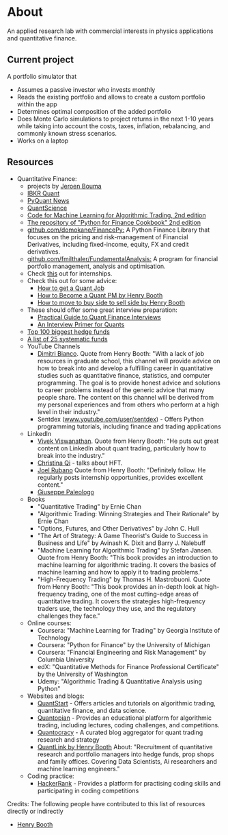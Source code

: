 # About 
An applied research lab with commercial interests in physics applications and quantitative finance.

## Current project
A portfolio simulator that
* Assumes a passive investor who invests monthly 
* Reads the existing portfolio and allows to create a custom portfolio within the app
* Determines optimal composition of the added portfolio
* Does Monte Carlo simulations to project returns in the next 1-10 years while taking into account the costs, taxes, inflation, rebalancing, and commonly known stress scenarios.
* Works on a laptop

## Resources
- Quantitative Finance: 
  - projects by [Jeroen Bouma](https://github.com/JerBouma)
  - [IBKR Quant](https://www.interactivebrokers.com/campus/category/ibkr-quant-news/ibkr-quant-home/)
  - [PyQuant News](https://www.pyquantnews.com/)
  - [QuantScience](https://quantscience.io/)
  - [Code for Machine Learning for Algorithmic Trading, 2nd edition](https://github.com/stefan-jansen/machine-learning-for-trading)
  - [The repository of "Python for Finance Cookbook" 2nd edition](https://github.com/erykml/Python-for-Finance-Cookbook-2E)
  - [github.com/domokane/FinancePy:](https://github.com/domokane/FinancePy) A Python Finance Library that focuses on the pricing and risk-management of Financial Derivatives, including fixed-income, equity, FX and credit derivatives.
  - [github.com/fmilthaler/FundamentalAnalysis:](https://github.com/fmilthaler/FundamentalAnalysis) A program for financial portfolio management, analysis and optimisation.
  - Check [this](https://www.efinancialcareers.com/news/finance/hedge-funds-with-graduate-training-programmes?stlt=&utm_source=AMS_US_ENG&utm_medium=EM_NW&utm_campaign=JS_EDI_MC&mi_ecmp=GLOBAL_NEWSLETTER_DAILY_MORNING_COFFEE) out for internships.
  - Check this out for some advice:
    - [How to get a Quant Job](https://bit.ly/HowToGetAQuantJob)
    - [How to Become a Quant PM by Henry Booth](https://bit.ly/HowToBecomeAPM)
    - [How to move to buy side to sell side by Henry Booth](https://bit.ly/HowToMoveSellSide2BuySide)
  - These should offer some great interview preparation:
    - [Practical Guide to Quant Finance Interviews](https://bit.ly/3Nc0sdp)
    - [An Interview Primer for Quants](https://bit.ly/DirksInterviewPrimer)
  - [Top 100 biggest hedge funds](https://bit.ly/100Funds)
  - [A list of 25 systematic funds](https://bit.ly/Top25QuantFunds)
  - YouTube Channels
    - [Dimitri Bianco](https://www.youtube.com/@DimitriBianco). Quote from Henry Booth: "With a lack of job resources in graduate school, this channel will provide advice on how to break into and develop a fulfilling career in quantitative studies such as quantitative finance, statistics, and computer programming. The goal is to provide honest advice and solutions to career problems instead of the generic advice that many people share. The content on this channel will be derived from my personal experiences and from others who perform at a high level in their industry."
    - Sentdex (www.youtube.com/user/sentdex) - Offers Python programming tutorials, including finance and trading applications
  - LinkedIn
    - [Vivek Viswanathan](https://www.linkedin.com/in/vivek-viswanathan-phd/). Quote from Henry Booth: "He puts out great content on LinkedIn about quant trading, particularly how to break into the industry."
    - [Christina Qi](https://www.linkedin.com/in/christinaqi/) - talks about HFT.
    - [Joel Rubano](https://www.linkedin.com/in/joel-rubano-3aa33a15/) Quote from Henry Booth: "Definitely follow. He regularly posts internship opportunities, provides excellent content."
    - [Giuseppe Paleologo](https://www.linkedin.com/in/gappy/)
  - Books
    - "Quantitative Trading" by Ernie Chan
    - "Algorithmic Trading: Winning Strategies and Their Rationale" by Ernie Chan
    - "Options, Futures, and Other Derivatives" by John C. Hull
    - "The Art of Strategy: A Game Theorist's Guide to Success in Business and Life" by Avinash K. Dixit and Barry J. Nalebuff
    - "Machine Learning for Algorithmic Trading" by Stefan Jansen. Quote from Henry Booth: "This book provides an introduction to machine learning for algorithmic trading. It covers the basics of machine learning and how to apply it to trading problems."
    - "High-Frequency Trading" by Thomas H. Mastrobuoni. Quote from Henry Booth: "This book provides an in-depth look at high-frequency trading, one of the most cutting-edge areas of quantitative trading. It covers the strategies high-frequency traders use, the technology they use, and the regulatory challenges they face."
  - Online courses:
    - Coursera: "Machine Learning for Trading" by Georgia Institute of Technology
    - Coursera: "Python for Finance" by the University of Michigan
    - Coursera: "Financial Engineering and Risk Management" by Columbia University
    - edX: "Quantitative Methods for Finance Professional Certificate" by the University of Washington
    - Udemy: "Algorithmic Trading & Quantitative Analysis using Python"
  - Websites and blogs:
    - [QuantStart](www.quantstart.com) - Offers articles and tutorials on algorithmic trading, quantitative finance, and data science.
    - [Quantopian](www.quantopian.com) - Provides an educational platform for algorithmic trading, including lectures, coding challenges, and competitions.
    - [Quantocracy](www.quantocracy.com) - A curated blog aggregator for quant trading research and strategy
    - [QuantLink by Henry Booth](https://www.quantlink.co.uk/) About: "Recruitment of quantitative research and portfolio managers into hedge funds, prop shops and family offices. Covering Data Scientists, Ai researchers and machine learning engineers."
  - Coding practice:
    - [HackerRank](www.hackerrank.com) - Provides a platform for practising coding skills and participating in coding competitions

Credits:
The following people have contributed to this list of resources directly or indirectly 
  - [Henry Booth](https://www.linkedin.com/in/henry-booth-quantheadhunter/)
